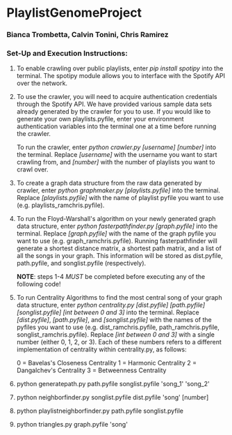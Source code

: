 # PlaylistGenomeProject
### Bianca Trombetta, Calvin Tonini, Chris Ramirez

### Set-Up and Execution Instructions:
1. To enable crawling over public playlists, enter _pip install spotipy_ into 
   the terminal. The spotipy module allows you to interface with the Spotify API 
   over the network.
   
2. To use the crawler, you will need to acquire authentication credentials 
   through the Spotify API. We have provided various sample data sets already
   generated by the crawler for you to use. If you would like to generate your 
   own playlists.pyfile, enter your environment authentication variables into 
   the terminal one at a time before running the crawler. 
   
   To run the crawler, enter _python crawler.py [username] [number]_ into the 
   terminal. Replace _[username]_ with the username you want to start crawling 
   from, and _[number]_ with the number of playlists you want to crawl over.

3. To create a graph data structure from the raw data generated by crawler, 
   enter _python graphmaker.py [playlists.pyfile]_ into the terminal. Replace
   _[playlists.pyfile]_ with the name of playlist pyfile you want to use 
   (e.g. playlists\_ramchris.pyfile).

4. To run the Floyd-Warshall's algorithm on your newly generated graph data
   structure, enter _python fasterpathfinder.py [graph.pyfile]_ into the 
   terminal. Replace _[graph.pyfile]_ with the name of the graph pyfile you want
   to use (e.g. graph\_ramchris.pyfile). Running fasterpathfinder will generate
   a shortest distance matrix, a shortest path matrix, and a list of all the 
   songs in your graph. This information will be stored as dist.pyfile, 
   path.pyfile, and songlist.pyfile (respectively).
   
   **NOTE**: steps 1-4 _MUST_ be completed before executing any of the following 
   code!

5. To run Centrality Algorithms to find the most central song of your graph 
   data structure, enter _python centrality.py [dist.pyfile] [path.pyfile] 
   [songlist.pyfile] [int between 0 and 3]_ into the terminal. Replace 
   _[dist.pyfile]_, _[path.pyfile]_, and _[songlist.pyfile]_ with the names of 
   the pyfiles you want to use (e.g. dist\_ramchris.pyfile, 
   path\_ramchris.pyfile, songlist\_ramchris.pyfile). Replace 
   _[int between 0 and 3]_ with a single number (either 0, 1, 2, or 3). Each of 
   these numbers refers to a different implementation of centrality within 
   centrality.py, as follows:
   
   0 = Bavelas's Closeness Centrality
   1 = Harmonic Centrality
   2 = Dangalchev's Centrality
   3 = Betweenness Centrality

6. python generatepath.py path.pyfile songlist.pyfile 'song\_1' 'song\_2' 

7. python neighborfinder.py songlist.pyfile dist.pyfile 'song' [number]

8. python playlistneighborfinder.py path.pyfile songlist.pyfile

9. python triangles.py graph.pyfile 'song'